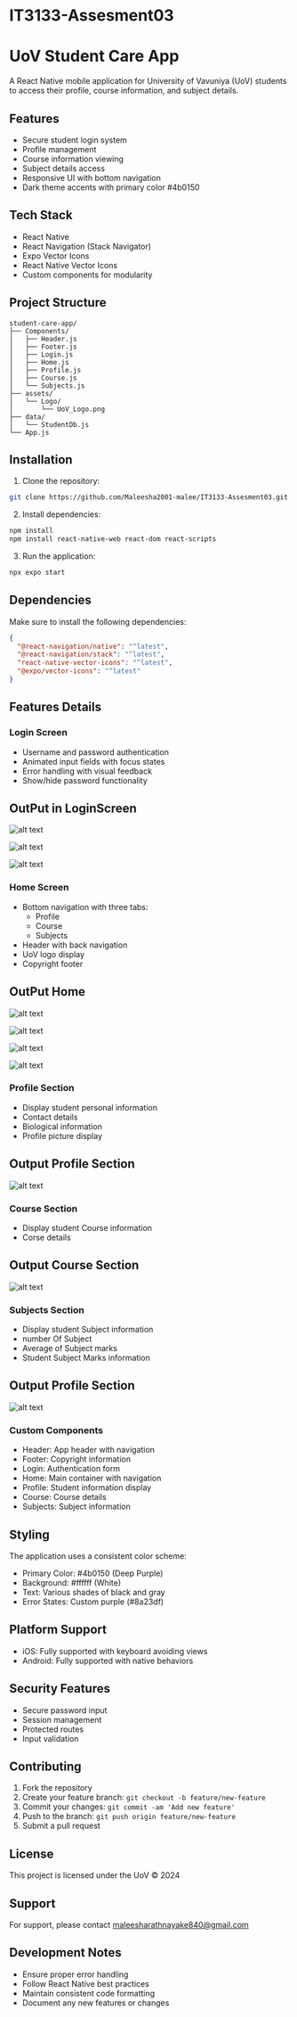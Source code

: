 # IT3133-Assesment03
# UoV Student Care App

A React Native mobile application for University of Vavuniya (UoV) students to access their profile, course information, and subject details.

## Features

- Secure student login system
- Profile management
- Course information viewing
- Subject details access
- Responsive UI with bottom navigation
- Dark theme accents with primary color #4b0150

## Tech Stack

- React Native
- React Navigation (Stack Navigator)
- Expo Vector Icons
- React Native Vector Icons
- Custom components for modularity

## Project Structure

```
student-care-app/
├── Components/
│   ├── Header.js
│   ├── Footer.js
│   ├── Login.js
│   ├── Home.js
│   ├── Profile.js
│   ├── Course.js
│   └── Subjects.js
├── assets/
│   └── Logo/
│       └── UoV_Logo.png
├── data/
│   └── StudentDb.js
└── App.js
```

## Installation

1. Clone the repository:
```bash
git clone https://github.com/Maleesha2001-malee/IT3133-Assesment03.git
```

2. Install dependencies:
```bash
npm install
npm install react-native-web react-dom react-scripts
```

3. Run the application:
```bash
npx expo start
```

## Dependencies

Make sure to install the following dependencies:

```json
{
  "@react-navigation/native": "^latest",
  "@react-navigation/stack": "^latest",
  "react-native-vector-icons": "^latest",
  "@expo/vector-icons": "^latest"
}
```

## Features Details

### Login Screen
- Username and password authentication
- Animated input fields with focus states
- Error handling with visual feedback
- Show/hide password functionality

## OutPut in LoginScreen

![alt text](output1.png)


![alt text](output2.png)


![alt text](output3.png)


### Home Screen
- Bottom navigation with three tabs:
  - Profile
  - Course
  - Subjects
- Header with back navigation
- UoV logo display
- Copyright footer

## OutPut Home

![alt text](output4.png) 

![alt text](output5.png)

 ![alt text](output6.png)

 ![alt text](output7.png)

### Profile Section
- Display student personal information
- Contact details
- Biological information
- Profile picture display

## Output Profile Section

![alt text](output8.png)

### Course Section
- Display student Course information
- Corse details


## Output Course Section

![alt text](output9.png)


### Subjects Section
- Display student Subject information
- number Of Subject
- Average of Subject marks
- Student Subject Marks information


## Output Profile Section

![alt text](output10.png)

### Custom Components
- Header: App header with navigation
- Footer: Copyright information
- Login: Authentication form
- Home: Main container with navigation
- Profile: Student information display
- Course: Course details
- Subjects: Subject information

## Styling

The application uses a consistent color scheme:
- Primary Color: #4b0150 (Deep Purple)
- Background: #ffffff (White)
- Text: Various shades of black and gray
- Error States: Custom purple (#8a23df)

## Platform Support

- iOS: Fully supported with keyboard avoiding views
- Android: Fully supported with native behaviors

## Security Features

- Secure password input
- Session management
- Protected routes
- Input validation

## Contributing

1. Fork the repository
2. Create your feature branch: `git checkout -b feature/new-feature`
3. Commit your changes: `git commit -am 'Add new feature'`
4. Push to the branch: `git push origin feature/new-feature`
5. Submit a pull request

## License

This project is licensed under the UoV © 2024

## Support

For support, please contact maleesharathnayake840@gmail.com

## Development Notes

- Ensure proper error handling
- Follow React Native best practices
- Maintain consistent code formatting
- Document any new features or changes
